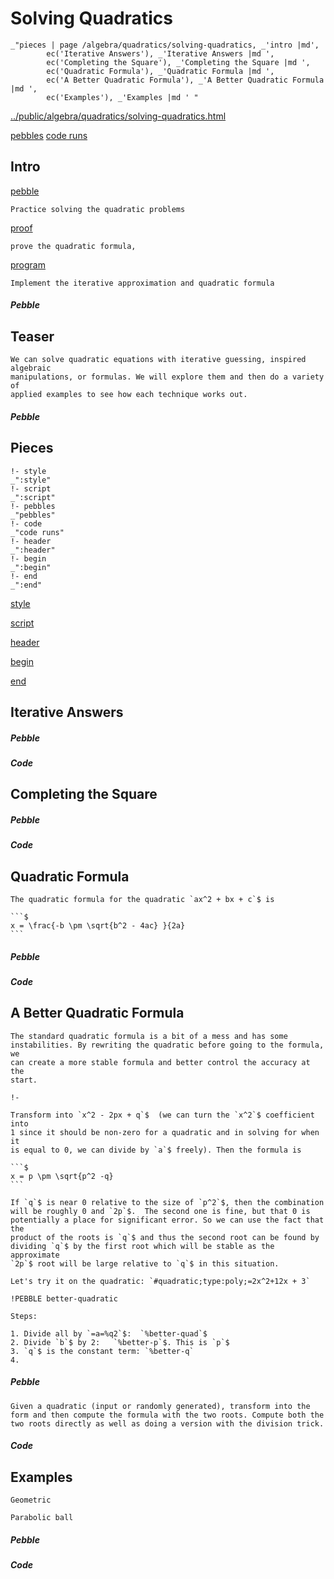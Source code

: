 # Solving Quadratics

    _"pieces | page /algebra/quadratics/solving-quadratics, _'intro |md',
            ec('Iterative Answers'), _'Iterative Answers |md ',
            ec('Completing the Square'), _'Completing the Square |md ',
            ec('Quadratic Formula'), _'Quadratic Formula |md ',
            ec('A Better Quadratic Formula'), _'A Better Quadratic Formula |md ',
            ec('Examples'), _'Examples |md ' "

[../public/algebra/quadratics/solving-quadratics.html](# "save:")

[pebbles](#pebble "h5: | .join \n")
[code runs](#code "h5: | .join \n")

## Intro






[pebble]()

    Practice solving the quadratic problems

[proof]()

    prove the quadratic formula, 

[program]()

    Implement the iterative approximation and quadratic formula

##### Pebble

## Teaser

    We can solve quadratic equations with iterative guessing, inspired algebraic
    manipulations, or formulas. We will explore them and then do a variety of
    applied examples to see how each technique works out. 

##### Pebble

## Pieces

    !- style
    _":style"
    !- script
    _":script"
    !- pebbles
    _"pebbles"
    !- code
    _"code runs"
    !- header
    _":header"
    !- begin
    _":begin"
    !- end
    _":end"



[style]() 

[script]()

[header]()

[begin]()

[end]()

## Iterative Answers




##### Pebble


##### Code


## Completing the Square




##### Pebble


##### Code


## Quadratic Formula


    The quadratic formula for the quadratic `ax^2 + bx + c`$ is 

    ```$
    x = \frac{-b \pm \sqrt{b^2 - 4ac} }{2a}
    ```

##### Pebble


##### Code


## A Better Quadratic Formula

    The standard quadratic formula is a bit of a mess and has some
    instabilities. By rewriting the quadratic before going to the formula, we
    can create a more stable formula and better control the accuracy at the
    start.

    !-

    Transform into `x^2 - 2px + q`$  (we can turn the `x^2`$ coefficient into
    1 since it should be non-zero for a quadratic and in solving for when it
    is equal to 0, we can divide by `a`$ freely). Then the formula is 

    ```$
    x = p \pm \sqrt{p^2 -q}
    ```

    If `q`$ is near 0 relative to the size of `p^2`$, then the combination
    will be roughly 0 and `2p`$.  The second one is fine, but that 0 is
    potentially a place for significant error. So we can use the fact that the
    product of the roots is `q`$ and thus the second root can be found by
    dividing `q`$ by the first root which will be stable as the approximate
    `2p`$ root will be large relative to `q`$ in this situation. 

    Let's try it on the quadratic: `#quadratic;type:poly;=2x^2+12x + 3`
    
    !PEBBLE better-quadratic

    Steps:

    1. Divide all by `=a=%q2`$:  `%better-quad`$
    2. Divide `b`$ by 2:   `%better-p`$. This is `p`$ 
    3. `q`$ is the constant term: `%better-q`
    4.  

    


##### Pebble

    Given a quadratic (input or randomly generated), transform into the form and then compute the formula with the two roots. Compute both the two roots directly as well as doing a version with the division trick. 


##### Code


## Examples

    Geometric

    Parabolic ball




##### Pebble


##### Code



